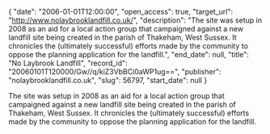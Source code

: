 {
  "date": "2006-01-01T12:00:00", 
  "open_access": true, 
  "target_url": "http://www.nolaybrooklandfill.co.uk/", 
  "description": "The site was setup in 2008 as an aid for a local action group that campaigned against a new landfill site being created in the parish of Thakeham, West Sussex.  It chronicles the (ultimately successful) efforts made by the community to oppose the planning application for the landfill.", 
  "end_date": null, 
  "title": "No Laybrook Landfill", 
  "record_id": "20060101T120000/Gw//q/kiZ3VbBCi0aWP1ug==", 
  "publisher": "nolaybrooklandfill.co.uk", 
  "slug": 56797, 
  "start_date": null
}

The site was setup in 2008 as an aid for a local action group that campaigned against a new landfill site being created in the parish of Thakeham, West Sussex.  It chronicles the (ultimately successful) efforts made by the community to oppose the planning application for the landfill.